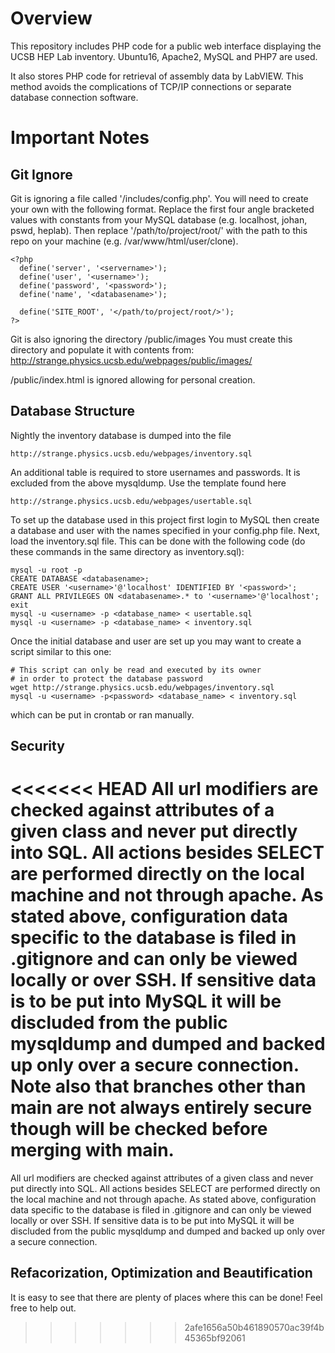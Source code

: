 # Overview
This repository includes PHP code for a public web interface displaying the UCSB HEP Lab inventory. Ubuntu16, Apache2, MySQL and PHP7 are used.

It also stores PHP code for retrieval of assembly data by LabVIEW. This method avoids the complications of TCP/IP connections or separate database connection software.


# Important Notes

## Git Ignore

Git is ignoring a file called '/includes/config.php'. You will need to create your own with the following format. 
    Replace the first four angle bracketed values with constants from your MySQL database (e.g. localhost, johan, pswd, heplab).
    Then replace '/path/to/project/root/' with the path to this repo on your machine (e.g. /var/www/html/user/clone).


```
<?php
  define('server', '<servername>');
  define('user', '<username>');
  define('password', '<password>');
  define('name', '<databasename>');
  
  define('SITE_ROOT', '</path/to/project/root/>');
?>
```

Git is also ignoring the directory /public/images
  You must create this directory and populate it with contents from:
   http://strange.physics.ucsb.edu/webpages/public/images/
   

/public/index.html is ignored allowing for personal creation.
   
## Database Structure
Nightly the inventory database is dumped into the file

```
http://strange.physics.ucsb.edu/webpages/inventory.sql

```
An additional table is required to store usernames and passwords. It is excluded from the above mysqldump. Use the template found here

```
http://strange.physics.ucsb.edu/webpages/usertable.sql
```

To set up the database used in this project first login to MySQL then create a database and user with the names specified in your config.php file. Next, load the inventory.sql file. This can be done with the following code (do these commands in the same directory as inventory.sql):

```
mysql -u root -p
CREATE DATABASE <databasename>;
CREATE USER '<username>'@'localhost' IDENTIFIED BY '<password>';
GRANT ALL PRIVILEGES ON <databasename>.* to '<username>'@'localhost';
exit
mysql -u <username> -p <database_name> < usertable.sql
mysql -u <username> -p <database_name> < inventory.sql
```

Once the initial database and user are set up you may want to create a script similar to this one:

```
# This script can only be read and executed by its owner 
# in order to protect the database password
wget http://strange.physics.ucsb.edu/webpages/inventory.sql
mysql -u <username> -p<password> <database_name> < inventory.sql
```
which can be put in crontab or ran manually.

## Security

<<<<<<< HEAD
All url modifiers are checked against attributes of a given class and never put directly into SQL. All actions besides SELECT are performed directly on the local machine and not through apache. As stated above, configuration data specific to the database is filed in .gitignore and can only be viewed locally or over SSH. If sensitive data is to be put into MySQL it will be discluded from the public mysqldump and dumped and backed up only over a secure connection. Note also that branches other than main are not always entirely secure though will be checked before merging with main.
=======
All url modifiers are checked against attributes of a given class and never put directly into SQL. All actions besides SELECT are performed directly on the local machine and not through apache. As stated above, configuration data specific to the database is filed in .gitignore and can only be viewed locally or over SSH. If sensitive data is to be put into MySQL it will be discluded from the public mysqldump and dumped and backed up only over a secure connection.

## Refacorization, Optimization and Beautification

It is easy to see that there are plenty of places where this can be done! Feel free to help out.
>>>>>>> 2afe1656a50b461890570ac39f4b45365bf92061
